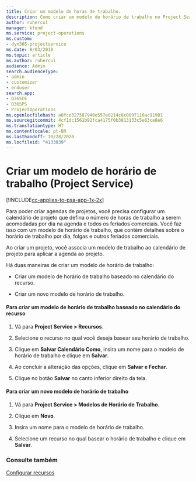 ```yaml
---
title: Criar um modelo de horas de trabalho.
description: Como criar um modelo de horário de trabalho no Project Service
author: ruhercul
manager: kfend
ms.service: project-operations
ms.custom:
- dyn365-projectservice
ms.date: 8/03/2018
ms.topic: article
ms.author: ruhercul
audience: Admin
search.audienceType:
- admin
- customizer
- enduser
search.app:
- D365CE
- D365PS
- ProjectOperations
ms.openlocfilehash: a0fce327587940e557e0214c8c0897116ac91901
ms.sourcegitcommit: 4cf1dc1561b92fca4175f0b3813133c5e63ce8e6
ms.translationtype: HT
ms.contentlocale: pt-BR
ms.lasthandoff: 10/28/2020
ms.locfileid: "4133039"
---
```

# <a name="create-a-work-hours-template-project-service"></a>Criar um modelo de horário de trabalho (Project Service)

[!INCLUDE[cc-applies-to-psa-app-1x-2x](../includes/cc-applies-to-psa-app-1x-2x.md)]

Para poder criar agendas de projetos, você precisa configurar um calendário de projeto que defina o número de horas de trabalho a serem acomodadas por dia na agenda e todos os feriados comerciais. Você faz isso com um modelo de horário de trabalho, que contém detalhes sobre o horário de trabalho por dia, folgas e outros feriados comerciais.  
  
 Ao criar um projeto, você associa um modelo de trabalho ao calendário de projeto para aplicar a agenda ao projeto.  
  
 Há duas maneiras de criar um modelo de horário de trabalho:  
  
-   Criar um modelo de horário de trabalho baseado no calendário do recurso.  
  
-   Criar um novo modelo de horário de trabalho.  
  
#### <a name="to-create-a-work-hours-template-based-on-a-resources-calendar"></a>Para criar um modelo de horário de trabalho baseado no calendário do recurso  
  
1.  Vá para **Project Service > Recursos**.  
  
2.  Selecione o recurso no qual você deseja basear seu horário de trabalho.  
  
3.  Clique em **Salvar Calendário Como**, insira um nome para o modelo de horário de trabalho e clique em **Salvar**.  
  
4.  Ao concluir a alteração das opções, clique em **Salvar e Fechar**.  
  
5.  Clique no botão **Salvar** no canto inferior direito da tela.  
  
#### <a name="to-create-a-new-work-hours-template"></a>Para criar um novo modelo de horário de trabalho  
  
1.  Vá para **Project Service > Modelos de Horário de Trabalho**.  
  
2.  Clique em **Novo**.  
  
3.  Insira um nome para o modelo de horário de trabalho.  
  
4.  Selecione um recurso no qual basear o horário de trabalho e clique em **Salvar**.  
  
### <a name="see-also"></a>Consulte também  
 [Configurar recursos](../psa/set-up-resources.md)

